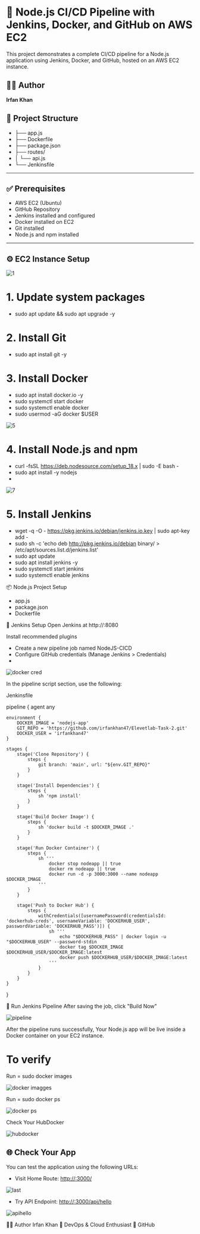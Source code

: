 # 🚀 Node.js CI/CD Pipeline with Jenkins, Docker, and GitHub on AWS EC2

This project demonstrates a complete CI/CD pipeline for a Node.js application using Jenkins, Docker, and GitHub, hosted on an AWS EC2 instance.

## 🧑‍💻 Author
**Irfan Khan**

## 📁 Project Structure

- ├── app.js
- ├── Dockerfile
- ├── package.json 
- ├── routes/ 
- │ └── api.js 
- └── Jenkinsfile

---

## ✅ Prerequisites

- AWS EC2 (Ubuntu)
- GitHub Repository
- Jenkins installed and configured
- Docker installed on EC2
- Git installed
- Node.js and npm installed

---

## ⚙️ EC2 Instance Setup

![1](https://github.com/user-attachments/assets/4d68ac48-98ac-48cf-8546-f29584fa5ea2)

# 1. Update system packages
- sudo apt update && sudo apt upgrade -y

# 2. Install Git
- sudo apt install git -y

# 3. Install Docker
- sudo apt install docker.io -y
- sudo systemctl start docker
- sudo systemctl enable docker
- sudo usermod -aG docker $USER
  
![5](https://github.com/user-attachments/assets/175457e3-7a56-4af7-a1e8-2ce0567acc05)

# 4. Install Node.js and npm

- curl -fsSL https://deb.nodesource.com/setup_18.x | sudo -E bash -
- sudo apt install -y nodejs
- 
![7](https://github.com/user-attachments/assets/04c5f062-3d5f-4f34-8b6d-e4b1cd1fd3bf)

# 5. Install Jenkins
- wget -q -O - https://pkg.jenkins.io/debian/jenkins.io.key | sudo apt-key add -
- sudo sh -c 'echo deb http://pkg.jenkins.io/debian binary/ > \
    /etc/apt/sources.list.d/jenkins.list'
- sudo apt update
- sudo apt install jenkins -y
- sudo systemctl start jenkins
- sudo systemctl enable jenkins

📦 Node.js Project Setup
- app.js
- package.json
- Dockerfile

🔧 Jenkins Setup
Open Jenkins at http://<your-ec2-public-ip>:8080

Install recommended plugins
- Create a new pipeline job named NodeJS-CICD
- Configure GitHub credentials (Manage Jenkins > Credentials)
- 
![docker cred](https://github.com/user-attachments/assets/e6d52ed4-d637-48e7-9bd9-d87255af71ff)

In the pipeline script section, use the following:

Jenkinsfile

pipeline {
    agent any

    environment {
        DOCKER_IMAGE = 'nodejs-app'
        GIT_REPO = 'https://github.com/irfankhan47/Elevetlab-Task-2.git'
        DOCKER_USER = 'irfankhan47'
    }

    stages {
        stage('Clone Repository') {
            steps {
                git branch: 'main', url: "${env.GIT_REPO}"
            }
        }

        stage('Install Dependencies') {
            steps {
                sh 'npm install'
            }
        }

        stage('Build Docker Image') {
            steps {
                sh 'docker build -t $DOCKER_IMAGE .'
            }
        }

        stage('Run Docker Container') {
            steps {
                sh '''
                    docker stop nodeapp || true
                    docker rm nodeapp || true
                    docker run -d -p 3000:3000 --name nodeapp $DOCKER_IMAGE
                '''
            }
        }

        stage('Push to Docker Hub') {
            steps {
                withCredentials([usernamePassword(credentialsId: 'dockerhub-creds', usernameVariable: 'DOCKERHUB_USER', passwordVariable: 'DOCKERHUB_PASS')]) {
                    sh '''
                        echo "$DOCKERHUB_PASS" | docker login -u "$DOCKERHUB_USER" --password-stdin
                        docker tag $DOCKER_IMAGE $DOCKERHUB_USER/$DOCKER_IMAGE:latest
                        docker push $DOCKERHUB_USER/$DOCKER_IMAGE:latest
                    '''
                }
            }
        }
    }
}

🚀 Run Jenkins Pipeline
After saving the job, click "Build Now"

![pipeline](https://github.com/user-attachments/assets/1abf0844-6ac1-4cc8-a7ce-b64c8bc86d9d)

After the pipeline runs successfully,
Your Node.js app will be live inside a Docker container on your EC2 instance.

# To verify
Run = sudo docker images 

![docker imagges](https://github.com/user-attachments/assets/348320e5-74d3-4e67-a92b-4011c7a7753d)

Run = sudo docker ps

![docker ps](https://github.com/user-attachments/assets/a5a2045a-18ec-42f2-933d-bdc3e28fa6ac)

Check Your HubDocker

![hubdocker](https://github.com/user-attachments/assets/2eaa1637-246c-4227-af2e-a289012ee42d)

## 🌐 Check Your App
You can test the application using the following URLs:

- Visit Home Route: [http://<your-ec2-ip>:3000/](http://<your-ec2-ip>:3000/)

![last](https://github.com/user-attachments/assets/276fc5d0-a456-4166-9a63-38d0a323aff0)

- Try API Endpoint: [http://<your-ec2-ip>:3000/api/hello](http://<your-ec2-ip>:3000/api/hello)

![apihello](https://github.com/user-attachments/assets/1ee07995-4482-4538-b160-bc2fe57161a9)

👨‍💻 Author
Irfan Khan
🚀 DevOps & Cloud Enthusiast
🔗 GitHub

